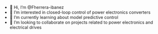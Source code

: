 - 👋 Hi, I’m @Fherrera-ibanez
- 👀 I’m interested in closed-loop control of power electronics converters
- 🌱 I’m currently learning about model predictive control
- 💞️ I’m looking to collaborate on projects related to power electronics and electrical drives

<!---
Fherrera-ibanez/Fherrera-ibanez is a ✨ special ✨ repository because its `README.md` (this file) appears on your GitHub profile.
You can click the Preview link to take a look at your changes.
--->
